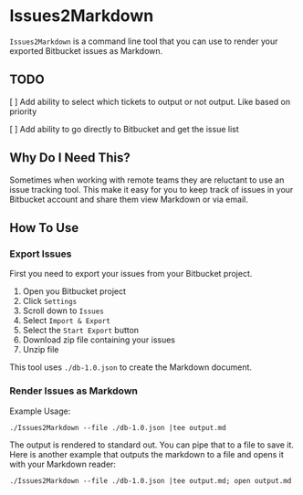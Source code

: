 # Issues2Markdown

`Issues2Markdown` is a command line tool that you can use to render your exported Bitbucket issues as Markdown.

## TODO

[ ] Add ability to select which tickets to output or not output. Like based on priority

[ ] Add ability to go directly to Bitbucket and get the issue list


## Why Do I Need This?

Sometimes when working with remote teams they are reluctant to use an issue tracking tool. This make it easy for you to keep track of issues in your Bitbucket account and share them view Markdown or via email.


## How To Use

### Export Issues

First you need to export your issues from your Bitbucket project.


1. Open you Bitbucket project
2. Click `Settings`
3. Scroll down to `Issues`
4. Select `Import & Export`
5. Select the `Start Export` button
6. Download zip file containing your issues
7. Unzip file

This tool uses `./db-1.0.json` to create the Markdown document.

### Render Issues as Markdown


Example Usage:

`./Issues2Markdown --file ./db-1.0.json |tee output.md`

The output is rendered to standard out. You can pipe that to a file to save it. Here is another example that outputs the markdown to a file and opens it with your Markdown reader:

`./Issues2Markdown --file ./db-1.0.json |tee output.md; open output.md`